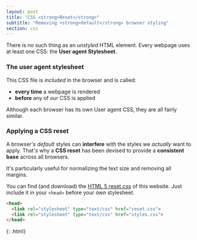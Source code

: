 ```yaml
---
layout: post
title: "CSS <strong>Reset</strong>"
subtitle: "Removing <strong>default</strong> browser styling"
section: css
---
```


There is no such thing as an _unstyled_ HTML element. Every webpage uses at least one CSS: the **User agent Stylesheet**.

### The user agent stylesheet

This CSS file is _included_ in the browser and is called:

* **every time** a webpage is rendered
* **before** any of _our_ CSS is applied

Although each browser has its own User agent CSS, they are all fairly similar.

### Applying a CSS reset

A browser's _default_ styles can **interfere** with the styles we _actually_ want to apply. That's why a **CSS reset** has been devised to provide a **consistent base** across all browsers.

It's particularly useful for normalizing the text size and removing all margins.

You can find (and download) the [HTML 5 reset.css](/css/reset.css) of this website. Just include it in your `<head>` before your own stylesheet.

```html
<head>
  <link rel="stylesheet" type="text/css" href="reset.css">
  <link rel="stylesheet" type="text/css" href="styles.css">
</head>
```
{: .html}
